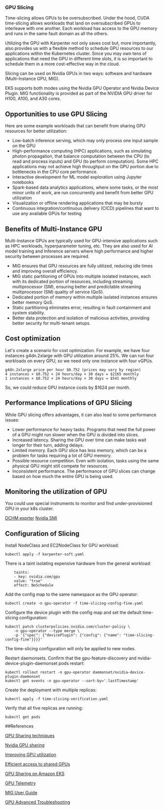 ### GPU Slicing

Time-slicing allows GPUs to be oversubscribed. Under the hood, CUDA time-slicing allows workloads that land on oversubscribed GPUs to interleave with one another. Each workload has access to the GPU memory and runs in the same fault domain as all the others.

Utilizing the GPU with Karpenter not only saves cost but, more importantly, also provides us with a flexible method to schedule GPU resources to our applications within the Kubernetes cluster. Since you may own tens of applications that need the GPU in different time slots, it is so important to schedule them in a more cost-effective way in the cloud.

Slicing can be used on Nvidia GPUs in two ways: software and hardware (Multi-Instance GPU, MIG).

EKS supports both modes using the Nvidia GPU Operator and Nvidia Device Plugin. MIG functionality is provided as part of the NVIDIA GPU driver for H100, A100, and A30 cores.

## Opportunities to use GPU Slicing

Here are some example workloads that can benefit from sharing GPU resources for better utilization: 

* Low-batch inference serving, which may only process one input sample on the GPU
* High-performance computing (HPC) applications, such as simulating photon propagation, that balance computation between the CPU (to read and process inputs) and GPU (to perform computation). Some HPC applications may not achieve high throughput on the GPU portion due to bottlenecks in the CPU core performance.
* Interactive development for ML model exploration using Jupyter notebooks 
* Spark-based data analytics applications, where some tasks, or the most minor units of work, are run concurrently and benefit from better GPU utilization
* Visualization or offline rendering applications that may be bursty
* Continuous integration/continuous delivery (CICD) pipelines that want to use any available GPUs for testing

## Benefits of Multi-Instance GPU

Multi-Instance GPUs are typically used for GPU-intensive applications such as HPC workloads, hyperparameter tuning, etc. They are also used for AI model training and Inference servers where high performance and higher security between processes are required.

* MIG ensures that GPU resources are fully utilized, reducing idle times and improving overall efficiency.
* MIG static partitioning of GPUs into multiple isolated instances, each with its dedicated portion of resources, including streaming multiprocessor (SM), ensuring better and predictable streaming multiprocessor (SM) quality of service (QoS).
* Dedicated portion of memory within multiple isolated instances ensures better memory QoS.
* Static partitioning eliminates error, resulting in fault containment and system stability.
* Better data protection and isolation of malicious activities, providing better security for multi-tenant setups.

## Cost optimization

Let's create a scenario for cost optimization. For example, we have four instances g4dn.2xlarge with GPU utilization around 25%.
We can run four workloads on every GPU, so we need only one instance with four vGPUs.

    g4dn.2xlarge price per hour $0.752 (prices may vary by region)
    4 instances × $0.752 × 24 hours/day × 30 days = $2165 monthly
    1 instances × $0.752 × 24 hours/day × 30 days = $541 monthly

So, we could reduce GPU instance costs by $1624 per month. 

## Performance Implications of GPU Slicing
While GPU slicing offers advantages, it can also lead to some performance issues:

* Lower performance for heavy tasks. Programs that need the full power of a GPU might run slower when the GPU is divided into slices.
* Increased latency. Sharing the GPU over time can make tasks wait longer for their turn, adding delays.
* Limited memory. Each GPU slice has less memory, which can be a problem for tasks requiring a lot of GPU memory.
* Possible resource competition. Even with isolation, tasks using the same physical GPU might still compete for resources.
* Inconsistent performance. The performance of GPU slices can change based on how much the entire GPU is being used.

## Monitoring the utilization of GPU
You could use special instruments to monitor and find under-provisioned GPU in your k8s cluster.

[DCHM exprter](https://github.com/NVIDIA/dcgm-exporter)
[Nvidia SMI](https://docs.nvidia.com/deploy/nvidia-smi/index.html)

## Configuration of Slicing

Install NodeClass and EC2NodeClass for GPU workload:

```
kubectl apply -f karpenter-soft.yaml
```

There is a taint isolating expensive hardware from the general workload:

```
    taints:
    - key: nvidia.com/gpu
    value: "true"
    effect: NoSchedule
```

Add the config map to the same namespace as the GPU operator:

```
kubectl create -n gpu-operator -f time-slicing-config-fine.yaml
```

Configure the device plugin with the config map and set the default time-slicing configuration:

```
kubectl patch clusterpolicies.nvidia.com/cluster-policy \
    -n gpu-operator --type merge \
    -p '{"spec": {"devicePlugin": {"config": {"name": "time-slicing-config-fine"}}}}'
```

The time-slicing configuration will only be applied to new nodes.

Restart daemonsets. Confirm that the gpu-feature-discovery and nvidia-device-plugin-daemonset pods restart:

```
kubectl rollout restart -n gpu-operator daemonset/nvidia-device-plugin-daemonset
kubectl get events -n gpu-operator --sort-by='.lastTimestamp'
```
Create the deployment with multiple replicas:

```
kubectl apply -f time-slicing-verification.yaml
```

Verify that all five replicas are running:

```
kubectl get pods
```

##References

[GPU Sharing techniques](https://www.infracloud.io/blogs/gpu-sharing-techniques-guide-vgpu-mig-time-slicing/)

[Nvidia GPU sharing](https://docs.nvidia.com/datacenter/cloud-native/gpu-operator/latest/gpu-sharing.html)

[Improving GPU utilization](https://developer.nvidia.com/blog/improving-gpu-utilization-in-kubernetes/)

[Efficient access to shared GPUs](https://kubernetes.web.cern.ch/blog/2023/03/17/efficient-access-to-shared-gpu-resources-part-2/)

[GPU Sharing on Amazon EKS](https://aws.amazon.com/blogs/containers/gpu-sharing-on-amazon-eks-with-nvidia-time-slicing-and-accelerated-ec2-instances/)

[GPU Telemetry](https://docs.nvidia.com/datacenter/cloud-native/gpu-telemetry/latest/index.html)

[MIG User Guide](https://docs.nvidia.com/datacenter/tesla/mig-user-guide/)

[GPU Advanced Troubleshooting](https://superorbital.io/blog/gpu-kubernetes-nvidia-advanced-troubleshooting/)
